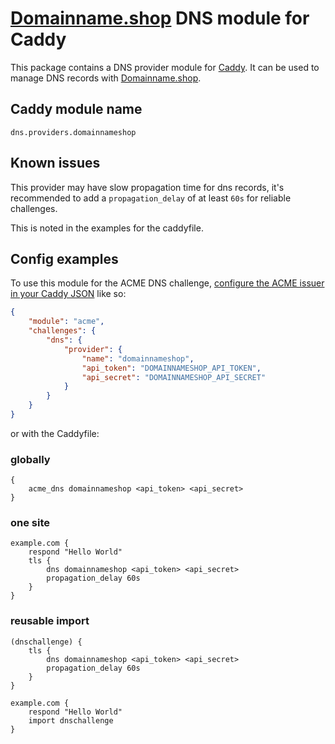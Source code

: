 # [Domainname.shop](https://domene.shop) DNS module for Caddy

This package contains a DNS provider module for [Caddy](https://github.com/caddyserver/caddy). It can be used to manage DNS records with [Domainname.shop](https://domene.shop).

## Caddy module name

```
dns.providers.domainnameshop
```

## Known issues

This provider may have slow propagation time for dns records, it's recommended to add a ``propagation_delay`` of at least ``60s`` for reliable challenges.

This is noted in the examples for the caddyfile.

## Config examples

To use this module for the ACME DNS challenge, [configure the ACME issuer in your Caddy JSON](https://caddyserver.com/docs/json/apps/tls/automation/policies/issuer/acme/) like so:

```json
{
	"module": "acme",
	"challenges": {
		"dns": {
			"provider": {
				"name": "domainnameshop",
				"api_token": "DOMAINNAMESHOP_API_TOKEN",
				"api_secret": "DOMAINNAMESHOP_API_SECRET"
			}
		}
	}
}
```

or with the Caddyfile:

### globally
```
{
	acme_dns domainnameshop <api_token> <api_secret>
}
```

### one site
```
example.com {
	respond "Hello World" 
	tls {
		dns domainnameshop <api_token> <api_secret>
		propagation_delay 60s
	}
}
```
### reusable import
```
(dnschallenge) {
	tls {
		dns domainnameshop <api_token> <api_secret>
		propagation_delay 60s
	}
}

example.com {
	respond "Hello World" 
	import dnschallenge
}
```


